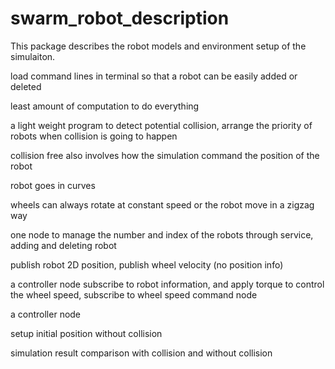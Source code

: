 # swarm_robot_description

This package describes the robot models and environment setup of the simulaiton.


load command lines in terminal so that a robot can be easily added or deleted


least amount of computation to do everything

a light weight program to detect potential collision, arrange the priority of robots when collision is going to happen

collision free also involves how the simulation command the position of the robot

robot goes in curves

wheels can always rotate at constant speed or the robot move in a zigzag way






one node to manage the number and index of the robots through service, adding and deleting robot

publish robot 2D position, publish wheel velocity (no position info)

a controller node subscribe to robot information, and apply torque to control the wheel speed, subscribe to wheel speed command node

a controller node 




setup initial position without collision



simulation result comparison with collision and without collision


